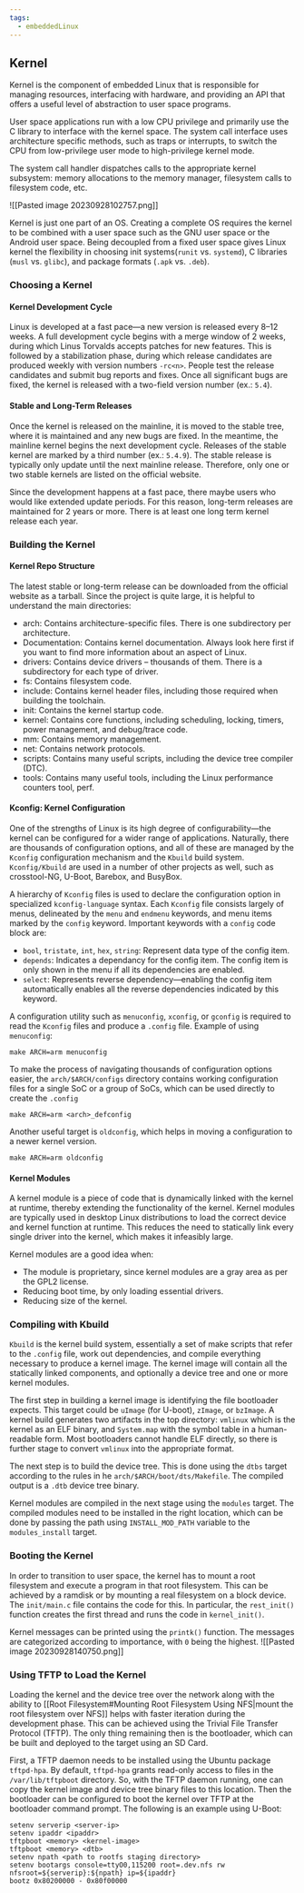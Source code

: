 ```yaml
---
tags:
  - embeddedLinux
---
```

## Kernel
Kernel is the component of embedded Linux that is responsible for managing resources, interfacing with hardware, and providing an API that offers a useful level of abstraction to user space programs. 

User space applications run with a low CPU privilege and primarily use the C library to interface with the kernel space. The system call interface uses architecture specific methods, such as traps or interrupts, to switch the CPU from low-privilege user mode to high-privilege kernel mode.

The system call handler dispatches calls to the appropriate kernel subsystem: memory allocations to the memory manager, filesystem calls to filesystem code, etc.

![[Pasted image 20230928102757.png]]

Kernel is just one part of an OS. Creating a complete OS requires the kernel to be combined with a user space such as the GNU user space or the Android user space. Being decoupled from a fixed user space gives Linux kernel the flexibility in choosing init systems(`runit` vs. `systemd`), C libraries (`musl` vs. `glibc`), and package formats (`.apk` vs. `.deb`).

### Choosing a Kernel
#### Kernel Development Cycle
Linux is developed at a fast pace—a new version is released every 8–12 weeks. A full development cycle begins with a merge window of 2 weeks,  during which Linus Torvalds accepts patches for new features. This is followed by a stabilization phase, during which release candidates are produced weekly with version numbers `-rc<n>`. People test the release candidates and submit bug reports and fixes. Once all significant bugs are fixed, the kernel is released with a two-field version number (ex.: `5.4`).
#### Stable and Long-Term Releases
Once the kernel is released on the mainline, it is moved to the stable tree, where it is maintained and any new bugs are fixed. In the meantime, the mainline kernel begins the next development cycle. Releases of the stable kernel are marked by a third number (ex.: `5.4.9`). The stable release is typically only update until the next mainline release. Therefore, only one or two stable kernels are listed on the official website.

Since the development happens at a fast pace, there maybe users who would like extended update periods. For this reason, long-term releases are maintained for 2 years or more. There is at least one long term kernel release each year.
### Building the Kernel
#### Kernel Repo Structure
The latest stable or long-term release can be downloaded from the official website as a tarball. Since the project is quite large, it is helpful to understand the main directories:
- arch: Contains architecture-specific files. There is one subdirectory per architecture.
- Documentation: Contains kernel documentation. Always look here first if you want to find more information about an aspect of Linux. 
- drivers: Contains device drivers – thousands of them. There is a subdirectory for each type of driver. 
- fs: Contains filesystem code. 
- include: Contains kernel header files, including those required when building the toolchain. 
- init: Contains the kernel startup code. 
- kernel: Contains core functions, including scheduling, locking, timers, power management, and debug/trace code. 
- mm: Contains memory management. 
- net: Contains network protocols. 
- scripts: Contains many useful scripts, including the device tree compiler (DTC). 
- tools: Contains many useful tools, including the Linux performance counters tool, perf.

#### Kconfig: Kernel Configuration
One of the strengths of Linux is its high degree of configurability—the kernel can be configured for a wider range of applications. Naturally, there are thousands of configuration options, and all of these are managed by the `Kconfig` configuration mechanism and the `Kbuild` build system. `Kconfig/Kbuild` are used in a number of other projects as well, such as crosstool-NG, U-Boot, Barebox, and BusyBox.

A hierarchy of  `Kconfig` files is used to declare the configuration option in specialized `kconfig-language` syntax. Each `Kconfig` file consists largely of menus, delineated by the `menu` and `endmenu` keywords, and menu items marked by the `config` keyword. Important keywords with a `config` code block are:
- `bool`, `tristate`, `int`, `hex`, `string`: Represent data type of the config item.
- `depends`: Indicates a dependancy for the config item. The config item is only shown in the menu if all its dependencies are enabled.
- `select`: Represents reverse dependency—enabling the config item automatically enables all the reverse dependencies indicated by this keyword.

A configuration utility such as `menuconfig`, `xconfig`, or `gconfig` is required to read the `Kconfig` files and produce a `.config` file. Example of using `menuconfig`:
```
make ARCH=arm menuconfig
```

To make the process of navigating thousands of configuration options easier, the `arch/$ARCH/configs` directory contains working configuration files for a single SoC or a group of SoCs, which can be used directly to create the `.config`
```
make ARCH=arm <arch>_defconfig
```

Another useful target is `oldconfig`, which helps in moving a configuration to a newer kernel version.
```
make ARCH=arm oldconfig
```

#### Kernel Modules
A kernel module is a piece of code that is dynamically linked with the kernel at runtime, thereby extending the functionality of the kernel. Kernel modules are typically used in desktop Linux distributions to load the correct device and kernel function at runtime. This reduces the need to statically link every single driver into the kernel, which makes it infeasibly large.

Kernel modules are a good idea when:
- The module is proprietary, since kernel modules are a gray area as per the GPL2 license.
- Reducing boot time, by only loading essential drivers.
- Reducing size of the kernel.

### Compiling with Kbuild
`Kbuild` is the kernel build system, essentially a set of make scripts that refer to the `.config` file, work out dependencies, and compile everything necessary to produce a kernel image. The kernel image will contain all the statically linked components, and optionally a device tree and one or more kernel modules.

The first step in building a kernel image is identifying the file bootloader expects. This target could be `uImage` (for U-boot), `zImage`, or `bzImage`. A kernel build generates two artifacts in the top directory: `vmlinux` which is the kernel as an ELF binary, and `System.map` with the symbol table in a human-readable form. Most bootloaders cannot handle ELF directly, so there is further stage to convert `vmlinux` into the appropriate format.

The next step is to build the device tree. This is done using the `dtbs` target according to the rules in he `arch/$ARCH/boot/dts/Makefile`. The compiled output is a `.dtb` device tree binary.

Kernel modules are compiled in the next stage using the `modules` target. The compiled modules need to be installed in the right location, which can be done by passing the path using `INSTALL_MOD_PATH` variable to the `modules_install` target.

### Booting the Kernel
In order to transition to user space, the kernel has to mount a root filesystem and execute a program in that root filesystem. This can be achieved by a ramdisk or by mounting a real filesystem on a block device. The `init/main.c` file contains the code for this. In particular, the `rest_init()` function creates the first thread and runs the code in `kernel_init()`.

Kernel messages can be printed using the `printk()` function. The messages are categorized according to importance, with `0` being the highest.
![[Pasted image 20230928140750.png]]
### Using TFTP to Load the Kernel
Loading the kernel and the device tree over the network along with the ability to [[Root Filesystem#Mounting Root Filesystem Using NFS|mount the root filesystem over NFS]] helps with faster iteration during the development phase. This can be achieved using the Trivial File Transfer Protocol (TFTP). The only thing remaining then is the bootloader, which can be built and deployed to the target using an SD Card.

First, a TFTP daemon needs to be installed using the Ubuntu package `tftpd-hpa`. By default, `tftpd-hpa` grants read-only access to files in the `/var/lib/tftpboot` directory. So, with the TFTP daemon running, one can copy the kernel image and device tree binary files to this location. Then the bootloader can be configured to boot the kernel over TFTP at the bootloader command prompt. The following is an example using U-Boot:
```
setenv serverip <server-ip>
setenv ipaddr <ipaddr>
tftpboot <memory> <kernel-image>
tftpboot <memory> <dtb>
setenv npath <path to rootfs staging directory>
setenv bootargs console=ttyO0,115200 root=.dev.nfs rw nfsroot=${serverip}:${npath} ip=${ipaddr}
bootz 0x80200000 - 0x80f00000
```